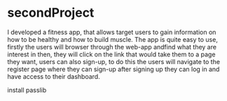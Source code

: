 # secondProject
I developed a fitness app, that allows target users to gain information on how to be healthy and how to build muscle.
The app is quite easy to use, firstly the users will browser through the web-app andfind what they are interest in then, they will click on the link that would take them to a page they want, users can also sign-up, to do this the users will navigate to the register page where they can sign-up after signing up they can log in and have access to their dashboard.

install passlib 
